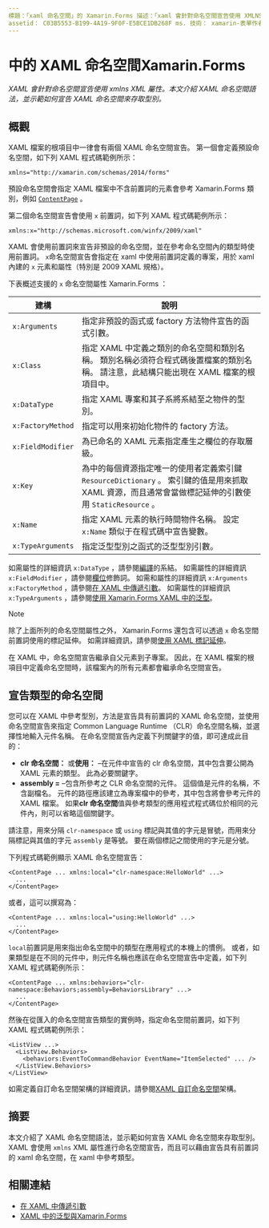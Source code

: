 ```yaml
---
標題：「xaml 命名空間」的 Xamarin.Forms 描述：「xaml 會針對命名空間宣告使用 XMLNS XML 屬性。 本文介紹 XAML 命名空間語法，並示範如何宣告 XAML 命名空間來存取型別。」
assetid： C03B5553-B199-4A19-9F0F-E5BCE1DB268F ms. 技術： xamarin-表單作者： davidbritch ms. author： dabritch ms. 日期：08/21/2018 否-loc： [ Xamarin.Forms ， Xamarin.Essentials ]
---
```


# <a name="xaml-namespaces-in-xamarinforms"></a>中的 XAML 命名空間Xamarin.Forms

_XAML 會針對命名空間宣告使用 xmlns XML 屬性。本文介紹 XAML 命名空間語法，並示範如何宣告 XAML 命名空間來存取型別。_

## <a name="overview"></a>概觀

XAML 檔案的根項目中一律會有兩個 XAML 命名空間宣告。 第一個會定義預設命名空間，如下列 XAML 程式碼範例所示：

```xaml
xmlns="http://xamarin.com/schemas/2014/forms"
```

預設命名空間會指定 XAML 檔案中不含前置詞的元素會參考 Xamarin.Forms 類別，例如 [`ContentPage`](xref:Xamarin.Forms.ContentPage) 。

第二個命名空間宣告會使用 `x` 前置詞，如下列 XAML 程式碼範例所示：

```xaml
xmlns:x="http://schemas.microsoft.com/winfx/2009/xaml"
```

XAML 會使用前置詞來宣告非預設的命名空間，並在參考命名空間內的類型時使用前置詞。 `x`命名空間宣告會指定在 xaml 中使用前置詞定義的專案，用於 xaml 內建的 `x` 元素和屬性（特別是 2009 XAML 規格）。

下表概述支援的 `x` 命名空間屬性 Xamarin.Forms ：

|建構|說明|
|--- |--- |
|`x:Arguments`|指定非預設的函式或 factory 方法物件宣告的函式引數。|
|`x:Class`|指定 XAML 中定義之類別的命名空間和類別名稱。 類別名稱必須符合程式碼後置檔案的類別名稱。 請注意，此結構只能出現在 XAML 檔案的根項目中。|
|`x:DataType`|指定 XAML 專案和其子系將系結至之物件的型別。|
|`x:FactoryMethod`|指定可以用來初始化物件的 factory 方法。|
|`x:FieldModifier`|為已命名的 XAML 元素指定產生之欄位的存取層級。|
|`x:Key`|為中的每個資源指定唯一的使用者定義索引鍵 `ResourceDictionary` 。 索引鍵的值是用來抓取 XAML 資源，而且通常會當做標記延伸的引數使用 `StaticResource` 。|
|`x:Name`|指定 XAML 元素的執行時間物件名稱。 設定 `x:Name` 類似于在程式碼中宣告變數。|
|`x:TypeArguments`|指定泛型型別之函式的泛型型別引數。|

如需屬性的詳細資訊 `x:DataType` ，請參閱[編譯](~/xamarin-forms/app-fundamentals/data-binding/compiled-bindings.md)的系結。 如需屬性的詳細資訊 `x:FieldModifier` ，請參閱[欄位](~/xamarin-forms/xaml/field-modifiers.md)修飾詞。 如需和屬性的詳細資訊 `x:Arguments` `x:FactoryMethod` ，請參閱[在 XAML 中傳遞引數](~/xamarin-forms/xaml/passing-arguments.md)。 如需屬性的詳細資訊 `x:TypeArguments` ，請參閱[使用 Xamarin.Forms XAML 中的泛型](generics.md)。

> [!NOTE]
> 除了上面所列的命名空間屬性之外， Xamarin.Forms 還包含可以透過 `x` 命名空間前置詞使用的標記延伸。 如需詳細資訊，請參閱[使用 XAML 標記延伸](~/xamarin-forms/xaml/markup-extensions/consuming.md)。

在 XAML 中，命名空間宣告繼承自父元素到子專案。 因此，在 XAML 檔案的根項目中定義命名空間時，該檔案內的所有元素都會繼承命名空間宣告。

## <a name="declaring-namespaces-for-types"></a>宣告類型的命名空間

您可以在 XAML 中參考型別，方法是宣告具有前置詞的 XAML 命名空間，並使用命名空間宣告來指定 Common Language Runtime （CLR）命名空間名稱，並選擇性地輸入元件名稱。 在命名空間宣告內定義下列關鍵字的值，即可達成此目的：

- **clr 命名空間：** 或**使用：** –在元件中宣告的 clr 命名空間，其中包含要公開為 XAML 元素的類型。 此為必要關鍵字。
- **assembly =** –包含所參考之 CLR 命名空間的元件。 這個值是元件的名稱，不含副檔名。 元件的路徑應該建立為專案檔中的參考，其中包含將會參考元件的 XAML 檔案。 如果**clr 命名空間**值與參考類型的應用程式程式碼位於相同的元件內，則可以省略這個關鍵字。

請注意，用來分隔 `clr-namespace` 或 `using` 標記與其值的字元是冒號，而用來分隔標記與其值的字元 `assembly` 是等號。 要在兩個標記之間使用的字元是分號。

下列程式碼範例顯示 XAML 命名空間宣告：

```xaml
<ContentPage ... xmlns:local="clr-namespace:HelloWorld" ...>
  ...
</ContentPage>
```

或者，這可以撰寫為：

```xaml
<ContentPage ... xmlns:local="using:HelloWorld" ...>
  ...
</ContentPage>
```

`local`前置詞是用來指出命名空間中的類型在應用程式的本機上的慣例。 或者，如果類型是在不同的元件中，則元件名稱也應該在命名空間宣告中定義，如下列 XAML 程式碼範例所示：

```xaml
<ContentPage ... xmlns:behaviors="clr-namespace:Behaviors;assembly=BehaviorsLibrary" ...>
  ...
</ContentPage>
```

然後在從匯入的命名空間宣告類型的實例時，指定命名空間前置詞，如下列 XAML 程式碼範例所示：

```xaml
<ListView ...>
  <ListView.Behaviors>
    <behaviors:EventToCommandBehavior EventName="ItemSelected" ... />
  </ListView.Behaviors>
</ListView>
```

如需定義自訂命名空間架構的詳細資訊，請參閱[XAML 自訂命名空間](custom-namespace-schemas.md)架構。

## <a name="summary"></a>摘要

本文介紹了 XAML 命名空間語法，並示範如何宣告 XAML 命名空間來存取型別。 XAML 會使用 `xmlns` XML 屬性進行命名空間宣告，而且可以藉由宣告具有前置詞的 xaml 命名空間，在 xaml 中參考類型。

## <a name="related-links"></a>相關連結

- [在 XAML 中傳遞引數](~/xamarin-forms/xaml/passing-arguments.md)
- [XAML 中的泛型與Xamarin.Forms](generics.md)
